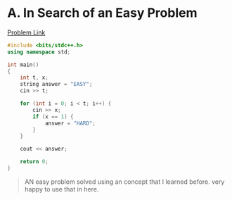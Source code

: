 # A. In Search of an Easy Problem

[Problem Link](https://codeforces.com/problemset/problem/1030/A)

``` c++
#include <bits/stdc++.h>
using namespace std;

int main()
{
	int t, x;
	string answer = "EASY";
	cin >> t;

	for (int i = 0; i < t; i++) {
		cin >> x;
		if (x == 1) {
			answer = "HARD";
		}
	}

	cout << answer;

	return 0;
}
```

> AN easy problem solved using an concept that I learned before. very happy to use that in here.